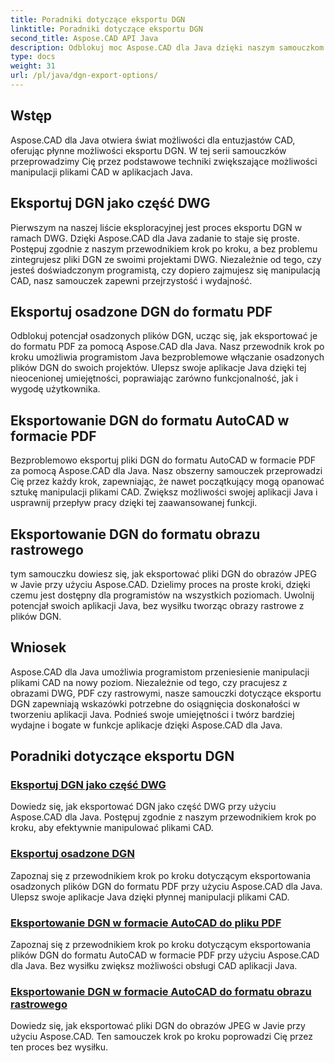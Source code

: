 ```yaml
---
title: Poradniki dotyczące eksportu DGN
linktitle: Poradniki dotyczące eksportu DGN
second_title: Aspose.CAD API Java
description: Odblokuj moc Aspose.CAD dla Java dzięki naszym samouczkom dotyczącym eksportu DGN. Naucz się efektywnej manipulacji plikami CAD, od eksportowania DGN jako części DWG po łatwe tworzenie obrazów rastrowych.
type: docs
weight: 31
url: /pl/java/dgn-export-options/
---
```

## Wstęp

Aspose.CAD dla Java otwiera świat możliwości dla entuzjastów CAD, oferując płynne możliwości eksportu DGN. W tej serii samouczków przeprowadzimy Cię przez podstawowe techniki zwiększające możliwości manipulacji plikami CAD w aplikacjach Java.

## Eksportuj DGN jako część DWG

Pierwszym na naszej liście eksploracyjnej jest proces eksportu DGN w ramach DWG. Dzięki Aspose.CAD dla Java zadanie to staje się proste. Postępuj zgodnie z naszym przewodnikiem krok po kroku, a bez problemu zintegrujesz pliki DGN ze swoimi projektami DWG. Niezależnie od tego, czy jesteś doświadczonym programistą, czy dopiero zajmujesz się manipulacją CAD, nasz samouczek zapewni przejrzystość i wydajność.

## Eksportuj osadzone DGN do formatu PDF

Odblokuj potencjał osadzonych plików DGN, ucząc się, jak eksportować je do formatu PDF za pomocą Aspose.CAD dla Java. Nasz przewodnik krok po kroku umożliwia programistom Java bezproblemowe włączanie osadzonych plików DGN do swoich projektów. Ulepsz swoje aplikacje Java dzięki tej nieocenionej umiejętności, poprawiając zarówno funkcjonalność, jak i wygodę użytkownika.

## Eksportowanie DGN do formatu AutoCAD w formacie PDF

Bezproblemowo eksportuj pliki DGN do formatu AutoCAD w formacie PDF za pomocą Aspose.CAD dla Java. Nasz obszerny samouczek przeprowadzi Cię przez każdy krok, zapewniając, że nawet początkujący mogą opanować sztukę manipulacji plikami CAD. Zwiększ możliwości swojej aplikacji Java i usprawnij przepływ pracy dzięki tej zaawansowanej funkcji.

## Eksportowanie DGN do formatu obrazu rastrowego

tym samouczku dowiesz się, jak eksportować pliki DGN do obrazów JPEG w Javie przy użyciu Aspose.CAD. Dzielimy proces na proste kroki, dzięki czemu jest dostępny dla programistów na wszystkich poziomach. Uwolnij potencjał swoich aplikacji Java, bez wysiłku tworząc obrazy rastrowe z plików DGN.

## Wniosek

Aspose.CAD dla Java umożliwia programistom przeniesienie manipulacji plikami CAD na nowy poziom. Niezależnie od tego, czy pracujesz z obrazami DWG, PDF czy rastrowymi, nasze samouczki dotyczące eksportu DGN zapewniają wskazówki potrzebne do osiągnięcia doskonałości w tworzeniu aplikacji Java. Podnieś swoje umiejętności i twórz bardziej wydajne i bogate w funkcje aplikacje dzięki Aspose.CAD dla Java.
## Poradniki dotyczące eksportu DGN
### [Eksportuj DGN jako część DWG](./export-dgn-as-part-of-dwg/)
Dowiedz się, jak eksportować DGN jako część DWG przy użyciu Aspose.CAD dla Java. Postępuj zgodnie z naszym przewodnikiem krok po kroku, aby efektywnie manipulować plikami CAD.
### [Eksportuj osadzone DGN](./export-embedded-dgn/)
Zapoznaj się z przewodnikiem krok po kroku dotyczącym eksportowania osadzonych plików DGN do formatu PDF przy użyciu Aspose.CAD dla Java. Ulepsz swoje aplikacje Java dzięki płynnej manipulacji plikami CAD.
### [Eksportowanie DGN w formacie AutoCAD do pliku PDF](./exporting-dgn-to-pdf/)
Zapoznaj się z przewodnikiem krok po kroku dotyczącym eksportowania plików DGN do formatu AutoCAD w formacie PDF przy użyciu Aspose.CAD dla Java. Bez wysiłku zwiększ możliwości obsługi CAD aplikacji Java.
### [Eksportowanie DGN w formacie AutoCAD do formatu obrazu rastrowego](./exporting-dgn-to-raster-image/)
Dowiedz się, jak eksportować pliki DGN do obrazów JPEG w Javie przy użyciu Aspose.CAD. Ten samouczek krok po kroku poprowadzi Cię przez ten proces bez wysiłku.